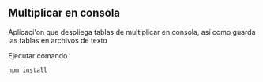 ## Multiplicar en consola

Aplicaci'on que despliega tablas de multiplicar en consola, así como guarda las tablas en archivos de texto

Ejecutar comando 

```
npm install

```